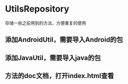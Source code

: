 # UtilsRepository
存储一些之前用到的方法，方便重复的使用

## 添加AndroidUtil，需要导入Android的包

## 添加JavaUtil，需要导入java的包

## 方法的doc文档，打开index.html查看

